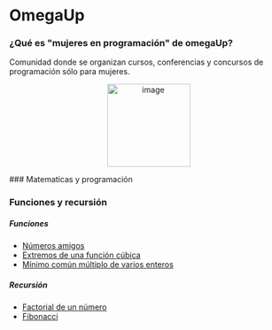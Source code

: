 # OmegaUp

### ¿Qué es "mujeres en programación" de omegaUp?
Comunidad donde se organizan cursos, conferencias y concursos de programación sólo para mujeres.
<p align="center">
<img width="150" alt="image" src="https://user-images.githubusercontent.com/89166148/169929338-786b151a-e014-4aeb-b4e2-e10042189b25.png">
</p>
### Matematicas y programación

### Funciones y recursión 
##### Funciones
- [Números amigos]()
- [Extremos de una función cúbica]()
- [Mínimo común múltiplo de varios enteros]()

##### Recursión
- [Factorial de un número](https://github.com/HannyCarballo/OmegaUp_MujeresEnProgramacion/tree/master/Funciones%20y%20recursi%C3%B3n/Recursi%C3%B3n/E1)
- [Fibonacci](https://github.com/HannyCarballo/OmegaUp_MujeresEnProgramacion/tree/master/Funciones%20y%20recursi%C3%B3n/Recursi%C3%B3n/E2)
